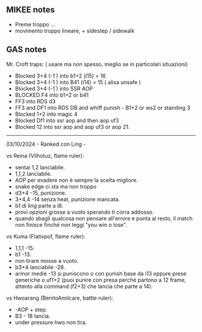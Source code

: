 ## MIKEE notes

- Preme troppo ...
- movimento troppo lineare, + sidestep / sidewalk

## GAS notes

Mr. Croft traps: ( usare ma non spesso, meglio se in particolari situazioni)

- Blocked 3+4 (-1 ) into b1+2 (i15) = 16
- Blocked 3+4 (-1 ) into B41 (i14) = 15 ( alisa unsafe )
- Blocked 3+4 (-1 ) into SSR AOP
- BLOCKED F4 into b1+2 or b41
- FF3 into RDS d3
- FF3 and DF1 into RDS DB and whiff punish - B1+2 or ws2 or standing 3
- Blocked 1+2 into magic 4
- Blocked Df1 into ssr aop and then aop uf3
- Blocked 12 into ssr aop and aop uf3 or aop 21.

---

03/10/2024 - Ranked con Ling -

vs Reina (Vilhotuz, flame ruler):

- sentai 1,2 lanciabile.
- 1,1,2 lanciabile.
- AOP per evadere non è sempre la scelta migliore.
- snake edge ci sta ma non troppo
- d3+4 -15, punizione.
- 3+4,4 -14 senza heat, punizione mancata.
- b1 di ling parte a i8.
- provi opzioni grosse a vuoto sperando ti corra addosso.
- quando sbagli qualcosa non pensare all'errore e punta al resto, il match non finisce finché non leggi "you win o lose".

vs Kuma (Flatixpof, flame ruler):

- 1,1,1 -15.
- b1 -13.
- non tirare mosse a vuoto.
- b3+4 lanciabile -28.
- armor medie -13 si puniscono o con punish base da i13 oppure prese generiche o uf1+2 (puoi punire con presa perché partono a 12 frame, attento alla command (f2+3) che lancia che parte a 14).

vs Hwoarang (BenitoAmilcare, battle ruler):

- -AOP + step.
- B3 - 18 lancia.
- under pressure hwo non tira.

